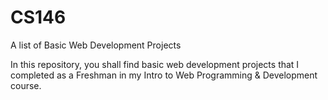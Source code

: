 # CS146
A list of Basic Web Development Projects

In this repository, you shall find basic web development projects that I completed as a Freshman in my Intro to Web Programming & Development course.
